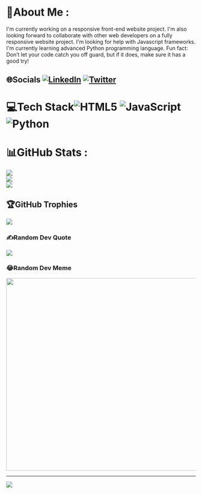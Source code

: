 
# 💫About Me :
I'm currently working on a responsive front-end website project.
I'm also looking forward to collaborate with other web developers on a fully responsive website project.
I'm looking for help with Javascript frameworks.
I'm currently learning advanced Python programming language.
Fun fact: Don’t let your code catch you off guard, but if it does, make sure it has a good try!

## 🌐Socials [![LinkedIn](https://img.shields.io/badge/LinkedIn-%230077B5.svg?logo=linkedin&logoColor=white)](https://www.linkedin.com/in/foyinsayomi-adesope-4970922b1/) [![Twitter](https://img.shields.io/badge/Twitter-%231DA1F2.svg?logo=Twitter&logoColor=white)](https://twitter.com/@_0xNuel) 

# 💻Tech Stack![HTML5](https://img.shields.io/badge/html5-%23E34F26.svg?style=for-the-badge&logo=html5&logoColor=white) ![JavaScript](https://img.shields.io/badge/javascript-%23323330.svg?style=for-the-badge&logo=javascript&logoColor=%23F7DF1E) ![Python](https://img.shields.io/badge/python-3670A0?style=for-the-badge&logo=python&logoColor=ffdd54)
# 📊GitHub Stats :
![](https://github-readme-stats.vercel.app/api?username=shadowsurfer01&theme=vision-friendly-dark&hide_border=true&include_all_commits=true&count_private=true)<br/>
![](https://github-readme-streak-stats.herokuapp.com/?user=shadowsurfer01&theme=vision-friendly-dark&hide_border=true)<br/>
![](https://github-readme-stats.vercel.app/api/top-langs/?username=shadowsurfer01&theme=vision-friendly-dark&hide_border=true&include_all_commits=true&count_private=true&layout=compact)

## 🏆GitHub Trophies
![](https://github-trophies.vercel.app/?username=shadowsurfer01&theme=darkhub&no-frame=true&no-bg=false&margin-w=4)

### ✍️Random Dev Quote
![](https://quotes-github-readme.vercel.app/api?type=horizontal&theme=dark)

### 😂Random Dev Meme
<img src="https://random-memer.herokuapp.com/" width="512px"/>

---
[![](https://visitcount.itsvg.in/api?id=shadowsurfer01&icon=0&color=0)](https://visitcount.itsvg.in)

